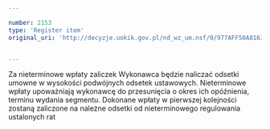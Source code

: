 ```yaml
---

number: 2153
type: 'Register item'
original_uri: 'http://decyzje.uokik.gov.pl/nd_wz_um.nsf/0/977AFF50A81631C4C125782D003DB4EA?OpenDocument'


---
```


Za nieterminowe wpłaty zaliczek Wykonawca będzie naliczać odsetki umowne w wysokości podwójnych odsetek ustawowych. Nieterminowe wpłaty upoważniają wykonawcę do przesunięcia o okres ich opóźnienia, terminu wydania segmentu. Dokonane wpłaty w pierwszej kolejności zostaną zaliczone na należne odsetki od nieterminowego regulowania ustalonych rat
